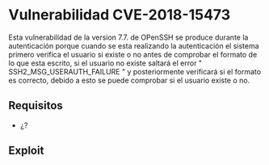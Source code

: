 # Vulnerabilidad CVE-2018-15473  
<p>Esta vulnerabilidad de la version 7.7. de OPenSSH se produce durante la autenticación porque cuando se esta realizando la autenticación
el sistema primero verifica el usuario si existe o no antes de comprobar el formato de lo que esta escrito, si el usuario no existe saltará el error " SSH2_MSG_USERAUTH_FAILURE " y posteriormente verificará si el formato es correcto, debido a esto se puede comprobar si el usuario
existe o no.</p>

## Requisitos
- ¿?

## Exploit
